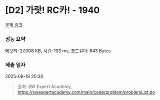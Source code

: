 # [D2] 가랏! RC카! - 1940 

[문제 링크](https://swexpertacademy.com/main/code/problem/problemDetail.do?contestProbId=AV5PjMgaALgDFAUq) 

### 성능 요약

메모리: 27,008 KB, 시간: 103 ms, 코드길이: 643 Bytes

### 제출 일자

2025-08-18 20:30



> 출처: SW Expert Academy, https://swexpertacademy.com/main/code/problem/problemList.do